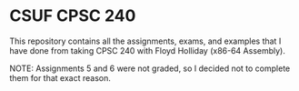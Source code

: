# CSUF CPSC 240

This repository contains all the assignments, exams, and examples that I have done from taking CPSC 240 with Floyd Holliday (x86-64 Assembly).

NOTE: Assignments 5 and 6 were not graded, so I decided not to complete them for that exact reason.
